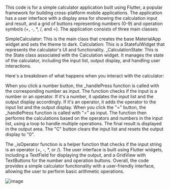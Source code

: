This code is for a simple calculator application built using Flutter, a popular framework for building cross-platform mobile applications. The application has a user interface with a display area for showing the calculation input and result, and a grid of buttons representing numbers (0-9) and operation symbols (+, -, *, /, and =).
The application consists of three main classes:

SimpleCalculator: This is the main class that creates the base MaterialApp widget and sets the theme to dark.
Calculation: This is a StatefulWidget that represents the calculator's UI and functionality.
_CalculationState: This is the State class associated with the Calculation widget. It manages the state of the calculator, including the input list, output display, and handling user interactions.

Here's a breakdown of what happens when you interact with the calculator:

When you click a number button, the _handlePress function is called with the corresponding number as input.
The function checks if the input is a number or an operator.
If it's a number, it updates the input list and the output display accordingly.
If it's an operator, it adds the operator to the input list and the output display.
When you click the "=" button, the _handlePress function is called with "=" as input.
The function then performs the calculations based on the operators and numbers in the input list, using a loop to handle multiple operations.
The final result is displayed in the output area.
The "C" button clears the input list and resets the output display to "0".

The _isOperator function is a helper function that checks if the input string is an operator (+, -, *, or /).
The user interface is built using Flutter widgets, including a TextField for displaying the output, and a GridView with TextButtons for the number and operation buttons.
Overall, the code provides a simple calculator functionality with a user-friendly interface, allowing the user to perform basic arithmetic operations.

















![image](https://github.com/kevine250/calculator-App/assets/110406857/05888148-45d5-4c72-ab7f-da03efdff0e8)
